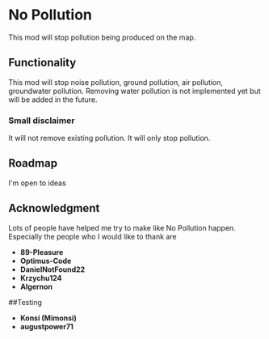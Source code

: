 # No Pollution
This mod will stop pollution being produced on the map.

## Functionality 
This mod will stop noise pollution, ground pollution, air pollution, groundwater pollution. Removing water pollution is not implemented yet but 
will be added in the future.

### Small disclaimer 
It will not remove existing pollution. It will only stop pollution.

## Roadmap
I'm open to ideas

## Acknowledgment
Lots of people have helped me try to make like No Pollution happen. Especially the people who I would like to thank are 
* **89-Pleasure**
* **Optimus-Code**
* **DanielNotFound22**
* **Krzychu124**
* **Algernon**

##Testing 
* **Konsi (Mimonsi)**
* **augustpower71**
